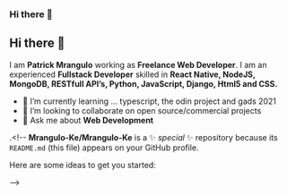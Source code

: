 ### Hi there 👋

## Hi there 👋

I am **Patrick Mrangulo** working as **Freelance Web Developer**. I am an experienced **Fullstack Developer**
skilled in **React Native, NodeJS, MongoDB, RESTfull API’s, Python, JavaScript, Django, Html5 and CSS.**

- 🌱 I’m currently learning ... typescript, the odin project and gads 2021
- 👯 I’m looking to collaborate on open source/commercial projects
- 💬 Ask me about **Web Development**

.<!--
**Mrangulo-Ke/Mrangulo-Ke** is a ✨ _special_ ✨ repository because its `README.md` (this file) appears on your GitHub profile.

Here are some ideas to get you started:


-->

